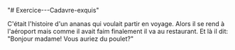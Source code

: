 "# Exercice---Cadavre-exquis" 

C'était l'histoire d'un ananas qui voulait partir en voyage.
Alors il se rend à l'aéroport mais comme il avait faim finalement il va au restaurant.
Et là il dit: "Bonjour madame! Vous auriez du poulet?"

